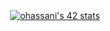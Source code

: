 <div style="text-align: center;">
  <a href="https://github.com/oakoudad/badge42" style="display: inline-block;">
    <img src="https://badge.mediaplus.ma/binary/ohassani" alt="ohassani's 42 stats" />
  </a>
</div>
